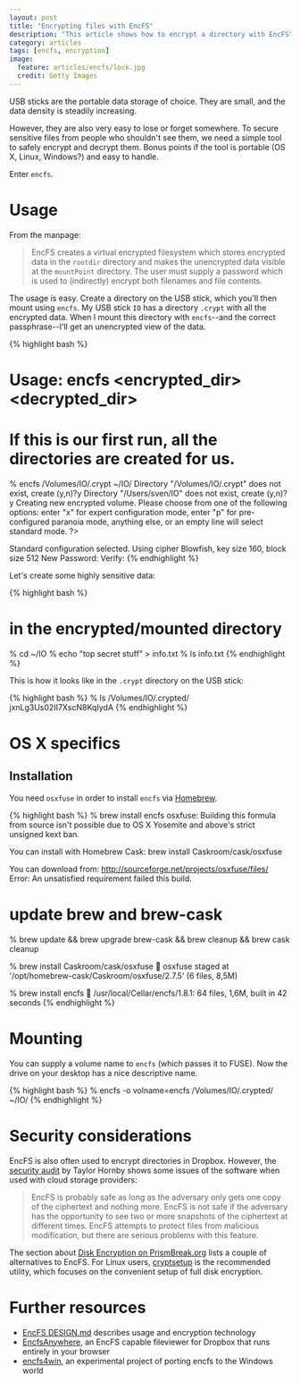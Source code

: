```yaml
---
layout: post
title: "Encrypting files with EncFS"
description: "This article shows how to encrypt a directory with EncFS"
category: articles
tags: [encfs, encryption]
image:
  feature: articles/encfs/lock.jpg
  credit: Getty Images
---
```



USB sticks are the portable data storage of choice. They are small, and the data density is steadily increasing.

However, they are also very easy to lose or forget somewhere. To secure sensitive files from people who shouldn't see them, we need a simple tool to safely encrypt and decrypt them. Bonus points if the tool is portable (OS X, Linux, Windows?) and easy to handle.

Enter `encfs`.


# Usage

From the manpage:

> EncFS creates a virtual encrypted filesystem which stores encrypted data in the `rootdir` directory and makes the unencrypted data visible at the `mountPoint` directory.  The user must supply a password which is used to (indirectly) encrypt both filenames and file contents.

The usage is easy. Create a directory on the USB stick, which you'll then mount using `encfs`. My USB stick `IO` has a directory `.crypt` with all the encrypted data. When I mount this directory with `encfs`--and the correct passphrase--I'll get an unencrypted view of the data.

{% highlight bash %}
# Usage: encfs <encrypted_dir> <decrypted_dir>
# If this is our first run, all the directories are created for us.
% encfs /Volumes/IO/.crypt ~/IO/
Directory "/Volumes/IO/.crypt" does not exist, create (y,n)?y
Directory "/Users/sven/IO" does not exist, create (y,n)?y
Creating new encrypted volume.
Please choose from one of the following options:
 enter "x" for expert configuration mode,
 enter "p" for pre-configured paranoia mode,
 anything else, or an empty line will select standard mode.
?>

Standard configuration selected.
Using cipher Blowfish, key size 160, block size 512
New Password: <password entered here>
Verify: <password entered here>
{% endhighlight %}

Let's create some highly sensitive data:

{% highlight bash %}
# in the encrypted/mounted directory
% cd ~/IO
% echo "top secret stuff" > info.txt
% ls
info.txt
{% endhighlight %}

This is how it looks like in the `.crypt` directory on the USB stick:

{% highlight bash %}
% ls /Volumes/IO/.crypted/
jxnLg3Us02II7XscN8KqIydA
{% endhighlight %}



# OS X specifics

## Installation

You need `osxfuse` in order to install `encfs` via [Homebrew](http://brew.sh).

{% highlight bash %}
% brew install encfs
osxfuse: Building this formula from source isn't possible due to OS X
Yosemite and above's strict unsigned kext ban.

You can install with Homebrew Cask:
  brew install Caskroom/cask/osxfuse

You can download from:
  http://sourceforge.net/projects/osxfuse/files/
Error: An unsatisfied requirement failed this build.


# update brew and brew-cask
% brew update && brew upgrade brew-cask && brew cleanup && brew cask cleanup

% brew install Caskroom/cask/osxfuse
🍺  osxfuse staged at '/opt/homebrew-cask/Caskroom/osxfuse/2.7.5' (6 files, 8,5M)

% brew install encfs
🍺  /usr/local/Cellar/encfs/1.8.1: 64 files, 1,6M, built in 42 seconds
{% endhighlight %}


# Mounting

You can supply a volume name to `encfs` (which passes it to FUSE). Now the drive on your desktop has a nice descriptive name.

{% highlight bash %}
% encfs -o volname=encfs /Volumes/IO/.crypted/ ~/IO/
{% endhighlight %}


# Security considerations

EncFS is also often used to encrypt directories in Dropbox. However, the [security audit](https://defuse.ca/audits/encfs.htm) by Taylor Hornby shows some issues of the software when used with cloud storage providers:

> EncFS is probably safe as long as the adversary only gets one copy of the ciphertext and nothing more. EncFS is not safe if the adversary has the opportunity to see two or more snapshots of the ciphertext at different times. EncFS attempts to protect files from malicious modification, but there are serious problems with this feature.

The section about [Disk Encryption on PrismBreak.org](https://prism-break.org/en/all/#disk-encryption) lists a couple of alternatives to EncFS. For Linux users, [cryptsetup](https://gitlab.com/cryptsetup/cryptsetup/blob/master/README.md) is the recommended utility, which focuses on the convenient setup of full disk encryption.


# Further resources

* [EncFS DESIGN.md](https://github.com/vgough/encfs/blob/master/DESIGN.md) describes usage and encryption technology
* [EncfsAnywhere](https://bitbucket.org/marcoschulte/encfsanywhere), an EncFS capable fileviewer for Dropbox that runs entirely in your browser
* [encfs4win](http://members.ferrara.linux.it/freddy77/encfs.html), an experimental project of porting encfs to the Windows world
